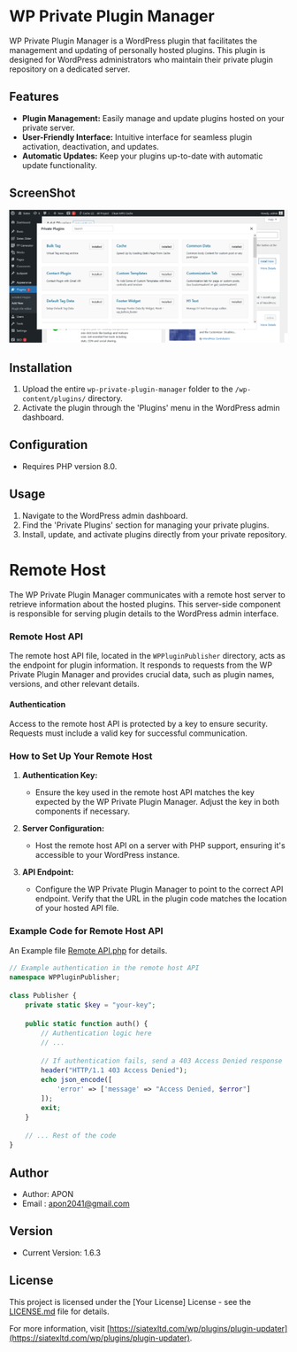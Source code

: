 # WP Private Plugin Manager

WP Private Plugin Manager is a WordPress plugin that facilitates the management and updating of personally hosted plugins. This plugin is designed for WordPress administrators who maintain their private plugin repository on a dedicated server.

## Features

- **Plugin Management:** Easily manage and update plugins hosted on your private server.
- **User-Friendly Interface:** Intuitive interface for seamless plugin activation, deactivation, and updates.
- **Automatic Updates:** Keep your plugins up-to-date with automatic update functionality.

## ScreenShot
![ScreenShot](https://github.com/AponAhmed/wp-private-plugins-manager/blob/main/ss.png?raw=true)

## Installation

1. Upload the entire `wp-private-plugin-manager` folder to the `/wp-content/plugins/` directory.
2. Activate the plugin through the 'Plugins' menu in the WordPress admin dashboard.

## Configuration

- Requires PHP version 8.0.

## Usage

1. Navigate to the WordPress admin dashboard.
2. Find the 'Private Plugins' section for managing your private plugins.
3. Install, update, and activate plugins directly from your private repository.

# Remote Host

The WP Private Plugin Manager communicates with a remote host server to retrieve information about the hosted plugins. This server-side component is responsible for serving plugin details to the WordPress admin interface.

### Remote Host API

The remote host API file, located in the `WPPluginPublisher` directory, acts as the endpoint for plugin information. It responds to requests from the WP Private Plugin Manager and provides crucial data, such as plugin names, versions, and other relevant details.

#### Authentication

Access to the remote host API is protected by a key to ensure security. Requests must include a valid key for successful communication.

### How to Set Up Your Remote Host

1. **Authentication Key:**
   - Ensure the key used in the remote host API matches the key expected by the WP Private Plugin Manager. Adjust the key in both components if necessary.

2. **Server Configuration:**
   - Host the remote host API on a server with PHP support, ensuring it's accessible to your WordPress instance.

3. **API Endpoint:**
   - Configure the WP Private Plugin Manager to point to the correct API endpoint. Verify that the URL in the plugin code matches the location of your hosted API file.

### Example Code for Remote Host API

An Example file [Remote API.php](https://github.com/AponAhmed/wp-private-plugins-manager/blob/main/Remote%20API.php) for details.

```php
// Example authentication in the remote host API
namespace WPPluginPublisher;

class Publisher {
    private static $key = "your-key";

    public static function auth() {
        // Authentication logic here
        // ...

        // If authentication fails, send a 403 Access Denied response
        header("HTTP/1.1 403 Access Denied");
        echo json_encode([
            'error' => ['message' => "Access Denied, $error"]
        ]);
        exit;
    }

    // ... Rest of the code
}
```

## Author

- Author: APON
- Email : [apon2041@gmail.com](mailto:apon2041@gmail.com)

## Version

- Current Version: 1.6.3

## License

This project is licensed under the [Your License] License - see the [LICENSE.md](LICENSE.md) file for details.

For more information, visit [https://siatexltd.com/wp/plugins/plugin-updater](https://siatexltd.com/wp/plugins/plugin-updater).
